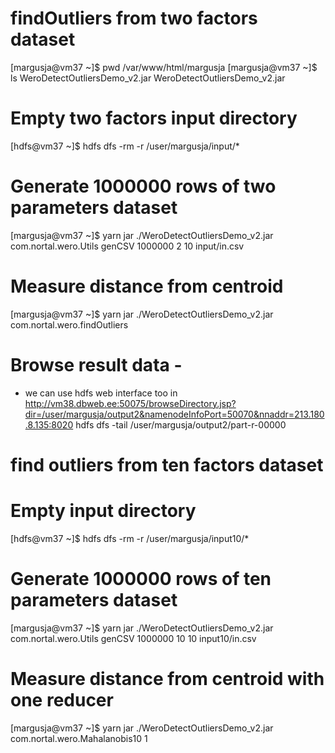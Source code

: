 findOutliers from two factors dataset
=====================================

[margusja@vm37 ~]$ pwd
/var/www/html/margusja
[margusja@vm37 ~]$ ls WeroDetectOutliersDemo_v2.jar 
WeroDetectOutliersDemo_v2.jar

# Empty two factors input directory
[hdfs@vm37 ~]$ hdfs dfs -rm -r /user/margusja/input/*

# Generate 1000000 rows of two parameters dataset
[margusja@vm37 ~]$ yarn jar ./WeroDetectOutliersDemo_v2.jar com.nortal.wero.Utils genCSV 1000000 2 10 input/in.csv

# Measure distance from centroid
[margusja@vm37 ~]$ yarn jar ./WeroDetectOutliersDemo_v2.jar com.nortal.wero.findOutliers

# Browse result data - 
- we can use hdfs web interface too in http://vm38.dbweb.ee:50075/browseDirectory.jsp?dir=/user/margusja/output2&namenodeInfoPort=50070&nnaddr=213.180.8.135:8020
hdfs dfs -tail /user/margusja/output2/part-r-00000 


find outliers from ten factors dataset
======================================

# Empty input directory
[hdfs@vm37 ~]$ hdfs dfs -rm -r /user/margusja/input10/*

# Generate 1000000 rows of ten parameters dataset
[margusja@vm37 ~]$  yarn jar ./WeroDetectOutliersDemo_v2.jar com.nortal.wero.Utils genCSV 1000000 10 10 input10/in.csv

# Measure distance from centroid with one reducer
[margusja@vm37 ~]$ yarn jar ./WeroDetectOutliersDemo_v2.jar com.nortal.wero.Mahalanobis10 1



